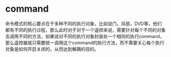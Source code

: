 # command

命令模式的核心要点在于多种不同的执行对象，比如说门，风扇，DVD等，他们都有不同的执行过程，那么此时对于对于一个遥控来说，需要针对每个不同的对象去调用不同的方法，如果说对不同的执行对象封装处一个相同的执行command，那么遥控器就只需要统一调用这个command的执行方法，而不需要关心每个执行对象是如何开启关闭的，从而达到解耦的目的。

